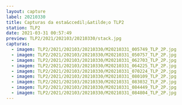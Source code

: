 ```yaml
---
layout: capture
label: 20210330
title: Capturas da esta&ccedil;&atilde;o TLP2
station: TLP2
date: 2021-03-31 00:57:49
preview: TLP2/2021/202103/20210330/stack.jpg
capturas:
  - imagem: TLP2/2021/202103/20210330/M20210331_005749_TLP_2P.jpg
  - imagem: TLP2/2021/202103/20210330/M20210331_050757_TLP_2P.jpg
  - imagem: TLP2/2021/202103/20210330/M20210331_062703_TLP_2P.jpg
  - imagem: TLP2/2021/202103/20210330/M20210331_064225_TLP_2P.jpg
  - imagem: TLP2/2021/202103/20210330/M20210331_070224_TLP_2P.jpg
  - imagem: TLP2/2021/202103/20210330/M20210331_080109_TLP_2P.jpg
  - imagem: TLP2/2021/202103/20210330/M20210331_083032_TLP_2P.jpg
  - imagem: TLP2/2021/202103/20210330/M20210331_084449_TLP_2P.jpg
  - imagem: TLP2/2021/202103/20210330/M20210331_084804_TLP_2P.jpg
---
```

